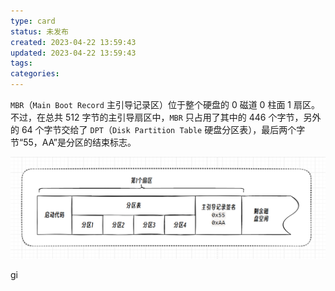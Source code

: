 ```yaml
---
type: card
status: 未发布
created: 2023-04-22 13:59:43
updated: 2023-04-22 13:59:43
tags:
categories: 
---
```


`MBR`（`Main Boot Record` 主引导记录区）位于整个硬盘的 0 磁道 0 柱面 1 扇区。不过，在总共 512 字节的主引导扇区中，`MBR` 只占用了其中的 446 个字节，另外的 64 个字节交给了 `DPT`（`Disk Partition Table` 硬盘分区表），最后两个字节“55，AA”是分区的结束标志。

![](附件/MBR%20主引导记录_image_1.png) 

gi